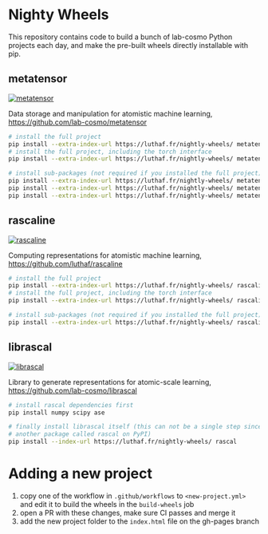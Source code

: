 # Nighty Wheels

This repository contains code to build a bunch of lab-cosmo Python projects each
day, and make the pre-built wheels directly installable with pip.

## metatensor

[![metatensor](https://github.com/Luthaf/nightly-wheels/actions/workflows/metatensor.yml/badge.svg?branch=main)](https://github.com/Luthaf/nightly-wheels/actions/workflows/metatensor.yml)

Data storage and manipulation for atomistic machine learning, https://github.com/lab-cosmo/metatensor

```bash
# install the full project
pip install --extra-index-url https://luthaf.fr/nightly-wheels/ metatensor
# install the full project, including the torch interface
pip install --extra-index-url https://luthaf.fr/nightly-wheels/ metatensor[torch]

# install sub-packages (not required if you installed the full project)
pip install --extra-index-url https://luthaf.fr/nightly-wheels/ metatensor-core
pip install --extra-index-url https://luthaf.fr/nightly-wheels/ metatensor-torch
pip install --extra-index-url https://luthaf.fr/nightly-wheels/ metatensor-operations
```

## rascaline

[![rascaline](https://github.com/Luthaf/nightly-wheels/actions/workflows/rascaline.yml/badge.svg?branch=main)](https://github.com/Luthaf/nightly-wheels/actions/workflows/rascaline.yml)

Computing representations for atomistic machine learning, https://github.com/luthaf/rascaline

```bash
# install the full project
pip install --extra-index-url https://luthaf.fr/nightly-wheels/ rascaline
# install the full project, including the torch interface
pip install --extra-index-url https://luthaf.fr/nightly-wheels/ rascaline[torch]

# install sub-packages (not required if you installed the full project)
pip install --extra-index-url https://luthaf.fr/nightly-wheels/ rascaline-torch
```

## librascal

[![librascal](https://github.com/Luthaf/nightly-wheels/actions/workflows/rascal.yml/badge.svg?branch=main)](https://github.com/Luthaf/nightly-wheels/actions/workflows/rascal.yml)

Library to generate representations for atomic-scale learning, https://github.com/lab-cosmo/librascal

```bash
# install rascal dependencies first
pip install numpy scipy ase

# finally install librascal itself (this can not be a single step since there is
# another package called rascal on PyPI)
pip install --index-url https://luthaf.fr/nightly-wheels/ rascal
```

# Adding a new project

1. copy one of the workflow in `.github/workflows` to `<new-project.yml>` and
   edit it to build the wheels in the `build-wheels` job
2. open a PR with these changes, make sure CI passes and merge it
3. add the new project folder to the `index.html` file on the gh-pages branch
